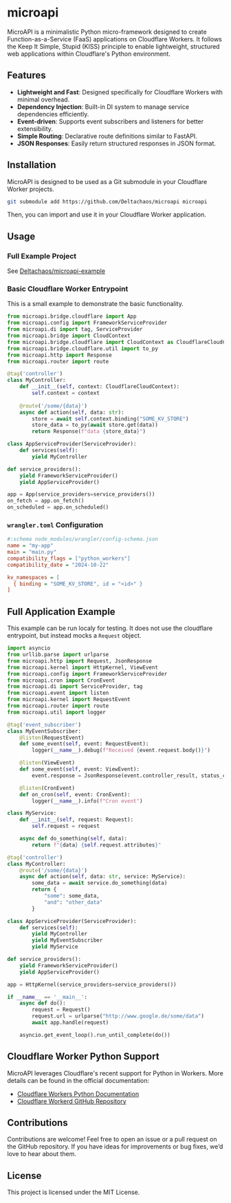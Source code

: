# microapi

MicroAPI is a minimalistic Python micro-framework designed to create Function-as-a-Service (FaaS) applications on Cloudflare Workers. It follows the Keep It Simple, Stupid (KISS) principle to enable lightweight, structured web applications within Cloudflare's Python environment.

## Features

- **Lightweight and Fast**: Designed specifically for Cloudflare Workers with minimal overhead.
- **Dependency Injection**: Built-in DI system to manage service dependencies efficiently.
- **Event-driven**: Supports event subscribers and listeners for better extensibility.
- **Simple Routing**: Declarative route definitions similar to FastAPI.
- **JSON Responses**: Easily return structured responses in JSON format.

## Installation

MicroAPI is designed to be used as a Git submodule in your Cloudflare Worker projects.

```sh
git submodule add https://github.com/Deltachaos/microapi microapi
```

Then, you can import and use it in your Cloudflare Worker application.

## Usage

### Full Example Project

See [Deltachaos/microapi-example](https://github.com/Deltachaos/microapi-example)

### Basic Cloudflare Worker Entrypoint

This is a small example to demonstrate the basic functionality.

```python
from microapi.bridge.cloudflare import App
from microapi.config import FrameworkServiceProvider
from microapi.di import tag, ServiceProvider
from microapi.bridge import CloudContext
from microapi.bridge.cloudflare import CloudContext as CloudflareCloudContext
from microapi.bridge.cloudflare.util import to_py
from microapi.http import Response
from microapi.router import route

@tag('controller')
class MyController:
    def __init__(self, context: CloudflareCloudContext):
        self.context = context
    
    @route('/some/{data}')
    async def action(self, data: str):
        store = await self.context.binding("SOME_KV_STORE")
        store_data = to_py(await store.get(data))
        return Response(f"data {store_data}")

class AppServiceProvider(ServiceProvider):
    def services(self):
        yield MyController

def service_providers():
    yield FrameworkServiceProvider()
    yield AppServiceProvider()

app = App(service_providers=service_providers())
on_fetch = app.on_fetch()
on_scheduled = app.on_scheduled()
```

### `wrangler.toml` Configuration

```ini
#:schema node_modules/wrangler/config-schema.json
name = "my-app"
main = "main.py"
compatibility_flags = ["python_workers"]
compatibility_date = "2024-10-22"

kv_namespaces = [
  { binding = "SOME_KV_STORE", id = "<id>" }
]
```

## Full Application Example

This example can be run localy for testing. It does not use the cloudflare entrypoint, but instead mocks a `Request` object.

```python
import asyncio
from urllib.parse import urlparse
from microapi.http import Request, JsonResponse
from microapi.kernel import HttpKernel, ViewEvent
from microapi.config import FrameworkServiceProvider
from microapi.cron import CronEvent
from microapi.di import ServiceProvider, tag
from microapi.event import listen
from microapi.kernel import RequestEvent
from microapi.router import route
from microapi.util import logger

@tag('event_subscriber')
class MyEventSubscriber:
    @listen(RequestEvent)
    def some_event(self, event: RequestEvent):
        logger(__name__).debug(f"Received {event.request.body()}")

    @listen(ViewEvent)
    def some_event(self, event: ViewEvent):
        event.response = JsonResponse(event.controller_result, status_code=400, headers={"X-Some-Header": "value"})

    @listen(CronEvent)
    def on_cron(self, event: CronEvent):
        logger(__name__).info(f"Cron event")

class MyService:
    def __init__(self, request: Request):
        self.request = request

    async def do_something(self, data):
        return f"{data} {self.request.attributes}"

@tag('controller')
class MyController:
    @route('/some/{data}')
    async def action(self, data: str, service: MyService):
        some_data = await service.do_something(data)
        return {
            "some": some_data,
            "and": "other_data"
        }

class AppServiceProvider(ServiceProvider):
    def services(self):
        yield MyController
        yield MyEventSubscriber
        yield MyService

def service_providers():
    yield FrameworkServiceProvider()
    yield AppServiceProvider()

app = HttpKernel(service_providers=service_providers())

if __name__ == '__main__':
    async def do():
        request = Request()
        request.url = urlparse("http://www.google.de/some/data")
        await app.handle(request)

    asyncio.get_event_loop().run_until_complete(do())
```

## Cloudflare Worker Python Support

MicroAPI leverages Cloudflare's recent support for Python in Workers. More details can be found in the official documentation:

- [Cloudflare Workers Python Documentation](https://developers.cloudflare.com/workers/languages/python/)
- [Cloudflare Workerd GitHub Repository](https://github.com/cloudflare/workerd)

## Contributions

Contributions are welcome! Feel free to open an issue or a pull request on the GitHub repository. If you have ideas for improvements or bug fixes, we’d love to hear about them.

## License

This project is licensed under the MIT License.
